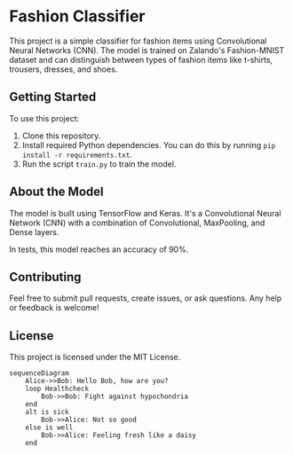# Fashion Classifier

This project is a simple classifier for fashion items using Convolutional Neural Networks (CNN). The model is trained on Zalando's Fashion-MNIST dataset and can distinguish between types of fashion items like t-shirts, trousers, dresses, and shoes.

## Getting Started

To use this project:

1. Clone this repository.
2. Install required Python dependencies. You can do this by running `pip install -r requirements.txt`.
3. Run the script `train.py` to train the model.

## About the Model

The model is built using TensorFlow and Keras. It's a Convolutional Neural Network (CNN) with a combination of Convolutional, MaxPooling, and Dense layers.

In tests, this model reaches an accuracy of 90%.

## Contributing

Feel free to submit pull requests, create issues, or ask questions. Any help or feedback is welcome!

## License

This project is licensed under the MIT License.


```mermaid
sequenceDiagram
    Alice->>Bob: Hello Bob, how are you?
    loop Healthcheck
        Bob->>Bob: Fight against hypochondria
    end
    alt is sick
        Bob->>Alice: Not so good
    else is well
        Bob->>Alice: Feeling fresh like a daisy
    end


```
